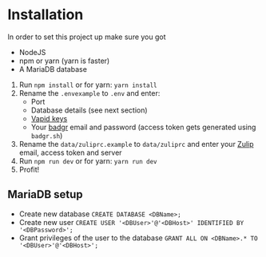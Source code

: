 # Installation
In order to set this project up make sure you got
- NodeJS
- npm or yarn (yarn is faster)
- A MariaDB database

1. Run `npm install` or for yarn: `yarn install`
2. Rename the `.envexample` to `.env` and enter:
    * Port
    * Database details (see next section)
    * [Vapid keys](https://github.com/Jugendhackt/JugendhacktApp/blob/f6c09bad83a002eb4eb0034fe1cc5944cba515f1/push.js#L2)
    * Your [badgr](https://badgr.io) email and password (access token gets generated using `badgr.sh`)
3. Rename the `data/zuliprc.example` to `data/zuliprc` and enter your [Zulip](https://community.jugendhackt.org/) email, access token and server
3. Run `npm run dev` or for yarn: `yarn run dev`
5. Profit!

## MariaDB setup
- Create new database `CREATE DATABASE <DBName>;`
- Create new user `CREATE USER '<DBUser>'@'<DBHost>' IDENTIFIED BY '<DBPassword>';`
- Grant privileges of the user to the database `GRANT ALL ON <DBName>.* TO '<DBUser>'@'<DBHost>';`

